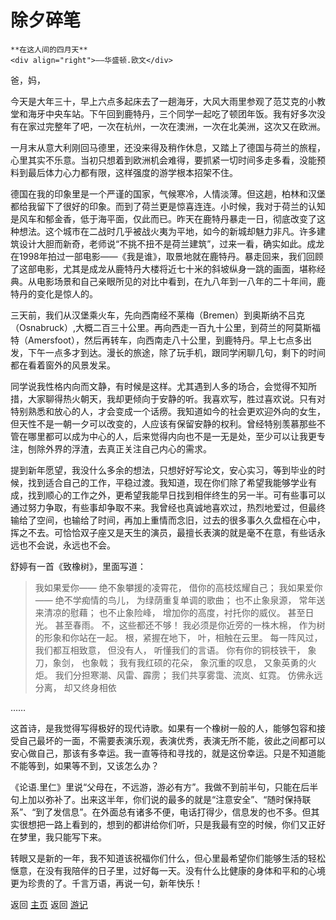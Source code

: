 # 除夕碎笔

```{tip} 
**在这人间的四月天**
<div align="right">——华盛顿.欧文</div>
```

爸，妈，

今天是大年三十，早上六点多起床去了一趟海牙，大风大雨里参观了范艾克的小教堂和海牙中央车站。下午回到鹿特丹，三个同学一起吃了顿团年饭。我有好多次没有在家过完整年了吧，一次在杭州，一次在澳洲，一次在北美洲，这次又在欧洲。

一月末从意大利刚回马德里，还没来得及稍作休息，又踏上了德国与荷兰的旅程，心里其实不乐意。当初只想着到欧洲机会难得，要抓紧一切时间多走多看，没能预料到最后体力心力都有限，这样强度的游学根本招架不住。

德国在我的印象里是一个严谨的国家，气候寒冷，人情淡薄。但这趟，柏林和汉堡都给我留下了很好的印象。而到了荷兰更是惊喜连连。小时候，我对于荷兰的认知是风车和郁金香，低于海平面，仅此而已。昨天在鹿特丹暴走一日，彻底改变了这种想法。这个城市在二战时几乎被战火夷为平地，如今的新城却魅力非凡。许多建筑设计大胆而新奇，老师说“不挑不扭不是荷兰建筑”，过来一看，确实如此。成龙在1998年拍过一部电影——《我是谁》，取景地就在鹿特丹。暴走回来，我们回顾了这部电影，尤其是成龙从鹿特丹大楼将近七十米的斜坡纵身一跳的画面，堪称经典。从电影场景和自己亲眼所见的对比中看到，在九八年到一八年的二十年间，鹿特丹的变化是惊人的。

三天前，我们从汉堡乘火车，先向西南经不莱梅（Bremen）到奥斯纳不吕克（Osnabruck）,大概二百三十公里。再向西走一百九十公里，到荷兰的阿莫斯福特（Amersfoot），然后再转车，向西南走八十公里，到鹿特丹。早上七点多出发，下午一点多才到达。漫长的旅途，除了玩手机，跟同学闲聊几句，剩下的时间都在看着窗外的风景发呆。

同学说我性格内向而文静，有时候是这样。尤其遇到人多的场合，会觉得不知所措，大家聊得热火朝天，我却更倾向于安静的听。我喜欢写，胜过喜欢说。只有对特别熟悉和放心的人，才会变成一个话痨。我知道如今的社会更欢迎外向的女生，但天性不是一朝一夕可以改变的，人应该有保留安静的权利。曾经特别羡慕那些不管在哪里都可以成为中心的人，后来觉得内向也不是一无是处，至少可以让我更专注，刨除外界的浮渣，去真正关注自己内心的需求。

提到新年愿望，我没什么多余的想法，只想好好写论文，安心实习，等到毕业的时候，找到适合自己的工作，平稳过渡。我知道，现在你们除了希望我能够学业有成，找到顺心的工作之外，更希望我能早日找到相伴终生的另一半。可有些事可以通过努力争取，有些事却争取不来。我曾经也真诚地喜欢过，热烈地爱过，但最终输给了空间，也输给了时间，再加上重情而念旧，过去的很多事久久盘桓在心中，挥之不去。可恰恰双子座又是天生的演员，最擅长表演的就是毫不在意，有些话永远也不会说，永远也不会。

舒婷有一首《致橡树》，里面写道：

> 我如果爱你——
> 绝不象攀援的凌霄花，
> 借你的高枝炫耀自己；
> 我如果爱你——
> 绝不学痴情的鸟儿，
> 为绿荫重复单调的歌曲；
> 也不止象泉源，
> 常年送来清凉的慰藉；
> 也不止象险峰，
> 增加你的高度，衬托你的威仪。
> 甚至日光。
> 甚至春雨。
> 不，这些都还不够！
> 我必须是你近旁的一株木棉，
> 作为树的形象和你站在一起。
> 根，紧握在地下，
> 叶，相触在云里。
> 每一阵风过，
> 我们都互相致意，
> 但没有人，
> 听懂我们的言语。
> 你有你的铜枝铁干，
> 象刀，象剑，
> 也象戟；
> 我有我红硕的花朵，
> 象沉重的叹息，
> 又象英勇的火炬。
> 我们分担寒潮、风雷、霹雳；
> 我们共享雾霭、流岚、虹霓。
> 仿佛永远分离，
> 却又终身相依

……

这首诗，是我觉得写得极好的现代诗歌。如果有一个橡树一般的人，能够包容和接受自己最坏的一面，不需要表演乐观，表演优秀，表演无所不能，彼此之间都可以安心做自己，那该有多幸运。我一直等待和寻找的，就是这份幸运。只是不知道能不能等到，如果等不到，又该怎么办？

《论语.里仁》里说“父母在，不远游，游必有方”。我做不到前半句，只能在后半句上加以弥补了。出来这半年，你们说的最多的就是“注意安全”、“随时保持联系”、“到了发信息”。在外面总有诸多不便，电话打得少，信息发的也不多。但其实很想把一路上看到的，想到的都讲给你们听，只是我最有空的时候，你们又正好在梦里，我只能写下来。

转眼又是新的一年，我不知道该祝福你们什么，但心里最希望你们能够生活的轻松惬意，在没有我陪伴的日子里，过好每一天。没有什么比健康的身体和平和的心境更为珍贵的了。千言万语，再说一句，新年快乐！


返回 [主页](../../../intro.md)
返回 [游记](../../../posts/travelsall.md)